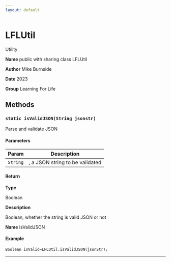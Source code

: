 ```yaml
---
layout: default
---
```

# LFLUtil

Utility


**Name** public with sharing class LFLUtil


**Author** Mike Burnside


**Date** 2023


**Group** Learning For Life

## Methods
### `static isValidJSON(String jsonstr)`

Parse and validate JSON

#### Parameters

|Param|Description|
|---|---|
|`String`|, a JSON string to be validated|

#### Return

**Type**

Boolean

**Description**

Boolean, whether the string is valid JSON or not


**Name** isValidJSON

#### Example
```apex
Boolean isValid=LFLUtil.isValidJSON(jsonStr);
```


---

